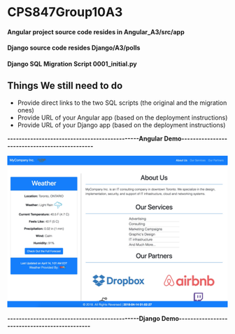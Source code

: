 # CPS847Group10A3

#### Angular project source code resides in Angular_A3/src/app
#### Django source code resides Django/A3/polls
#### Django SQL Migration Script 0001_initial.py


## Things We still need to do
- Provide direct links to the two SQL scripts (the original and the migration ones)
- Provide URL of your Angular app (based on the deployment instructions)
- Provide URL of your Django app (based on the deployment instructions)


**----------------------------------------------Angular Demo----------------------------------------------**

![Alt text](https://github.com/AlisikanderAhmed/CPS847-Group10-A3/blob/master/Angular_A3/Images/AngularDemo.jpg)

**----------------------------------------------Django Demo----------------------------------------------**
